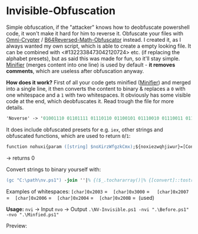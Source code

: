 # Invisible-Obfuscation

Simple obfuscation, if the "attacker" knows how to deobfuscate powershell code, it won't make it hard for him to reverse it. Obfuscate your files with [Omni-Crypter](https://github.com/5Noxi/Omni-Crypter) / [B64Reversed-Math-Obfuscator](https://github.com/5Noxi/B64Reversed-Math-Obfuscator) instead. I created it, as I always wanted my own script, which is able to create a empty looking file. It can be combined with <#1322338473042120724> etc. (if replacing the alphabet presets), but as said this was made for fun, so it'll stay simple. [Minifier](https://github.com/5Noxi/PowerShell-Minifier) (merges content into one line) is used by default - **it removes comments**, which are useless after obfuscation anyway.

__How does it work?__
First of all your code gets minified ([Minifier](https://github.com/5Noxi/PowerShell-Minifier)) and merged into a single line, it then converts the content to binary & replaces a `0` with one whitespace and a `1` with two whitespaces. It obviously has some visible code at the end, which deobfuscates it. Read trough the file for more details.
```ps
'Noverse' -> '01001110 01101111 01110110 01100101 01110010 01110011 01100101' -> '​ ​​ ​​ ​​ ​ ​ ​​ ​​ ​ ​​ ​​ ​ ​ ​ ​ ​​ ​ ​​ ​​ ​ ​​ ​​ ​ ​ ​ ​ ​​ ​ ​ ​ ​ ​ ​ ​ ​​ ​ ​​ ​​ ​ ​​ ​ ​​ ​​ ​ ​​ ​​ ​​ ​ ​ ​​ ​​ ​ ​ ​ ​ ​​ ​ ​​ ​​ ​ ​​ ​​ ​ ​​ ​ ​​ ​​ ​ ​ ​​ ​ ​​ ​ ​ ​​ ​ ​ ​ ​ ​ ​ ​​ ​​ ​ ​​ ​​ ​​ ​ ​ ​​ ​​ ​​ ​ ​​ ​​ ​ ​ ​​ ​​ ​​ ​ ​​ ​​ ​​ ​ ​​ ​​ ​ ​​ ​ ​ ​ ​ ​ ​​ ​ ​ ​ ​ ​ ​ ​ ​​ ​ ​​ ​​ ​ ​​ ​ ​​ ​​ ​​ ​ ​​ ​​ ​ ​ ​​ ​​ ​ ​ ​ ​ ​​ ​ ​​ ​​ ​ ​​ ​​ ​ ​ ​ ​​ ​​ ​​ ​ ​​ ​ ​​ ​ ​​ ​​ ​ ​ ​​ ​ ​​ ​ ​ ​​ ​ ​ ​ ​ ​ ​ ​​ ​ ​​ ​ ​​ ​​ ​​ ​ ​​ ​​ ​​ ​ ​ ​​ ​ ​ ​​ ​​ ​ ​​ ​ ​ ​​ ​ ​​ ​​ ​​ ​ ​​ ​ ​ ​ ​​ ​​ ​ ​ ​​ ​ ​​ ​ ​ ​​ ​ ​​ ​​ ​ ​​ ​ ​​ ​ ​ ​​ ​ ​ ​ ​ ​​ ​​ ​ ​​ ​​ ​​ ​​ ​ ​​ ​​ ​​ ​ ​ ​​ ​​ ​ ​​ ​​ ​​ ​ ​​ ​ ​ ​ ​ ​​ ​​ ​​ ​ ​​ ​​ ​ ​​ ​ ​ ​​ ​​ ​​ ​ ​ ​​ ​​ ​ ​​ ​​ ​​ ​​ ​ ​​ ​​ ​​ ​ ​​ ​​ ​ ​ ​​ ​​ ​ ​ ​​ ​ ​​ ​ ​​ ​​ ​​ ​ ​ ​​ ​ ​ ​​ ​​ ​​ ​ ​ ​​ ​​ ​ ​​ ​​ ​ ​ ​​ ​ ​'
```

It does include obfuscated presets for e.g. `iex`, other strings and obfuscated functions, which are used to return `0`/`1`:
```ps
function nohuxi{param ([string] $noXirzWfgzkCmx);${noxiezwqhjiwur}=[ConVert]::"f`R`Omba`Se64s`T`Ring"($noXirzwfgzkCmx);${no`X`I`W`D`E`Yqyta`D`R}=[syStem.io.memOrYSTREam]::"new"(${noxiezwqhjiwur});${`N`O`Xi`Q`C`Lo`Qrd`B`Nj}=[SysTEm.IO.COmPrESSion.GZipSTrEAm]::"new"(${no`Xiw`D`Ey`Qy`Tad`R},[sysTeM.IO.comPResSIoN.cOmpReSSIOnmoDe]::"`D`E`Compre`S`S");${`N`Ox`I`Q`Cloq`R`Db`N`J}=[syStEm.IO.COMpReSsiON.GzIpsTReaM]::"`N`E`W"([SySTEm.Io.mEmoRYSTREAm]::"new"(${noxiezwqhjiwur}),[SySTeM.Io.ComPressIon.coMpResSIOnMODe]::"`D`E`C`O`M`Pr`Es`S");${`No`X`I`Z`Kc`Mftgz`B`F}=[sYsTEM.io.stREAMreAder]::"new"(${n`Ox`Iqc`L`O`Qrd`Bnj});${`N`Ox`I`X`Sz`Lux`S`Wfy}=${`N`O`X`Iz`K`Cm`Ft`G`Z`B`F}."`R`Eadtoen`D"();return ${nox`Ixszl`Uxswfy}};(((((((((((((((((6531-Bxor-6531)-Band2*(6531-Band-6531))-Band((6531-Bxor-6531)-Bor2*(6531-Band-6531)))-Band(((6531-Bxor-6531)-Band2*(6531-Band-6531))-Bor((6531-Bxor-6531)-Bor2*(6531-Band-6531))))+((((6531-Bxor-6531)-Band2*(6531-Band-6531))-Band((6531-Bxor-6531)-Bor2*(6531-Band-6531)))-Bor(((6531-Bxor-6531)-Band2*(6531-Band-6531))-Bor((6531-Bxor-6531)-Bor2*(6531-Band-6531)))))+0)-0)))-shl1)-shr1)))+0)-0)))
```
-> returns 0

Convert strings to binary yourself with:
```ps
(gc "C:\path\nv.ps1") -join ''|% {($_.tochararray()|% {[convert]::tostring([byte][char]$_,2).padleft(8,'0')}) -join ' '}
```

Examples of whitespaces:
`[char]0x2003` = ` `
`[char]0x3000` = `　`
`[char]0x2007` = ` `
`[char]0x2006` = ` `
`[char]0x2004` = ` `​​
`[char]0x200B` = `​` (used)

__**Usage:**__
`nvi` -> Input
`nvo` -> Output
`.\NV-Invisible.ps1 -nvi ".\Before.ps1" -nvo ".\Minfied.ps1"`

Preview:
